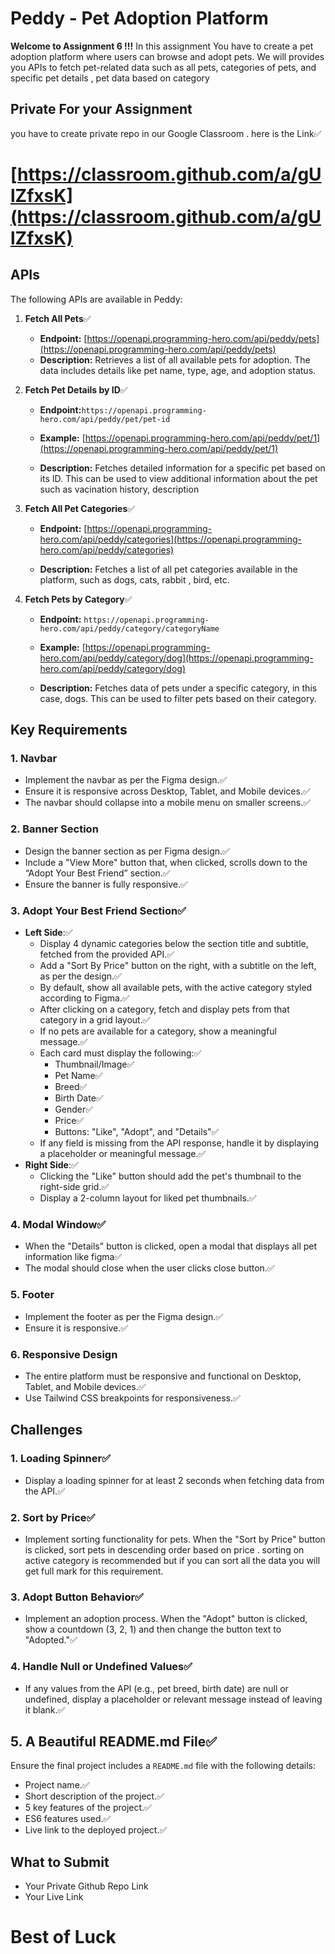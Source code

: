 # Peddy - Pet Adoption Platform

**Welcome to Assignment 6 !!!**
In this assignment You have to create a pet adoption platform where users can browse and adopt pets. We will provides you APIs to fetch pet-related data such as all pets, categories of pets, and specific pet details , pet data based on category

## Private For your Assignment

you have to create private repo in our Google Classroom . here is the Link✅

# [https://classroom.github.com/a/gUlZfxsK](https://classroom.github.com/a/gUlZfxsK)

## APIs

The following APIs are available in Peddy:

1. **Fetch All Pets**✅

   - **Endpoint:** [https://openapi.programming-hero.com/api/peddy/pets](https://openapi.programming-hero.com/api/peddy/pets)
   - **Description:** Retrieves a list of all available pets for adoption. The data includes details like pet name, type, age, and adoption status.

2. **Fetch Pet Details by ID**✅

   - **Endpoint:**`https://openapi.programming-hero.com/api/peddy/pet/pet-id`

   - **Example:** [https://openapi.programming-hero.com/api/peddy/pet/1](https://openapi.programming-hero.com/api/peddy/pet/1)
   - **Description:** Fetches detailed information for a specific pet based on its ID. This can be used to view additional information about the pet such as vacination history, description

3. **Fetch All Pet Categories**✅

   - **Endpoint:** [https://openapi.programming-hero.com/api/peddy/categories](https://openapi.programming-hero.com/api/peddy/categories)

   - **Description:** Fetches a list of all pet categories available in the platform, such as dogs, cats, rabbit , bird, etc.

4. **Fetch Pets by Category**✅

   - **Endpoint:** `https://openapi.programming-hero.com/api/peddy/category/categoryName`
   - **Example:** [https://openapi.programming-hero.com/api/peddy/category/dog](https://openapi.programming-hero.com/api/peddy/category/dog)

   - **Description:** Fetches data of pets under a specific category, in this case, dogs. This can be used to filter pets based on their category.

## Key Requirements

### 1. **Navbar**

- Implement the navbar as per the Figma design.✅
- Ensure it is responsive across Desktop, Tablet, and Mobile devices.✅
- The navbar should collapse into a mobile menu on smaller screens.✅

### 2. **Banner Section**

- Design the banner section as per Figma design.✅
- Include a "View More" button that, when clicked, scrolls down to the “Adopt Your Best Friend” section.✅
- Ensure the banner is fully responsive.✅

### 3. **Adopt Your Best Friend Section**✅

- **Left Side**:✅
  - Display 4 dynamic categories below the section title and subtitle, fetched from the provided API.✅
  - Add a "Sort By Price" button on the right, with a subtitle on the left, as per the design.✅
  - By default, show all available pets, with the active category styled according to Figma.✅
  - After clicking on a category, fetch and display pets from that category in a grid layout.✅
  - If no pets are available for a category, show a meaningful message.✅
  - Each card must display the following:✅
    - Thumbnail/Image✅
    - Pet Name✅
    - Breed✅
    - Birth Date✅
    - Gender✅
    - Price✅
    - Buttons: "Like", "Adopt", and "Details"✅
  - If any field is missing from the API response, handle it by displaying a placeholder or meaningful message.✅
- **Right Side**:✅
  - Clicking the "Like" button should add the pet's thumbnail to the right-side grid.✅
  - Display a 2-column layout for liked pet thumbnails.✅

### 4. **Modal Window**✅

- When the "Details" button is clicked, open a modal that displays all pet information like figma✅
- The modal should close when the user clicks close button.✅

### 5. **Footer**

- Implement the footer as per the Figma design.✅
- Ensure it is responsive.✅

### 6. **Responsive Design**

- The entire platform must be responsive and functional on Desktop, Tablet, and Mobile devices.✅
- Use Tailwind CSS breakpoints for responsiveness.✅

## Challenges

### 1. **Loading Spinner**✅

- Display a loading spinner for at least 2 seconds when fetching data from the API.✅

### 2. **Sort by Price**✅

- Implement sorting functionality for pets. When the "Sort by Price" button is clicked, sort pets in descending order based on price . sorting on active category is recommended but if you can sort all the data you will get full mark for this requirement.

### 3. **Adopt Button Behavior**✅

- Implement an adoption process. When the "Adopt" button is clicked, show a countdown (3, 2, 1) and then change the button text to "Adopted."✅

### 4. **Handle Null or Undefined Values**✅

- If any values from the API (e.g., pet breed, birth date) are null or undefined, display a placeholder or relevant message instead of leaving it blank.✅

## 5. A Beautiful README.md File✅

Ensure the final project includes a `README.md` file with the following details:

- Project name.✅
- Short description of the project.✅
- 5 key features of the project.✅
- ES6 features used.✅
- Live link to the deployed project.✅

## What to Submit

- Your Private Github Repo Link
- Your Live Link

# Best of Luck
